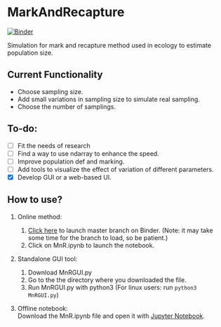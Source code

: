 # MarkAndRecapture
[![Binder](https://mybinder.org/badge_logo.svg)](https://mybinder.org/v2/gh/staddlez/AWRI-Initial/master)

Simulation for mark and recapture method used in ecology to estimate population size.

**Current Functionality**
-----
* Choose sampling size.
* Add small variations in sampling size to simulate real sampling.
* Choose the number of samplings.
	
**To-do:**
-----
- [ ] Fit the needs of research
- [ ] Find a way to use ndarray to enhance the speed.
- [ ] Improve population def and marking.
- [ ] Add tools to visualize the effect of variation of different parameters.
- [x] Develop GUI or a web-based UI.

**How to use?**
-----
1. Online method:
	1. [Click here](https://mybinder.org/v2/gh/staddlez/AWRI-Initial/master) to launch master branch on Binder. (Note: it may take some time for the branch to load, so be patient.)
	1. Click on MnR.ipynb to launch the notebook.

2. Standalone GUI tool:
	1. Download MnRGUI.py
	1. Go to the the directory where you downloaded the file.
	1. Run MnRGUI.py with python3 (For linux users: run ```python3 MnRGUI.py```)

3. Offline notebook:  
Download the MnR.ipynb file and open it with [Jupyter Notebook](https://jupyter.org/install).
